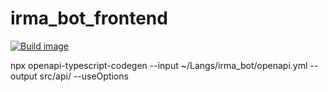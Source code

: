 # irma_bot_frontend

[![Build image](https://github.com/kak-tus/irma_bot_frontend/actions/workflows/build-image.yml/badge.svg)](https://github.com/kak-tus/irma_bot_frontend/actions/workflows/build-image.yml)

npx openapi-typescript-codegen --input ~/Langs/irma_bot/openapi.yml --output src/api/ --useOptions
